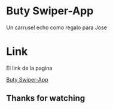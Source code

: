 # Buty Swiper-App

Un carrusel echo como regalo para Jose

# Link

El link de la pagina

[Buty Swiper-App](https://buty06.github.io/Swiper-App/)

## Thanks for watching